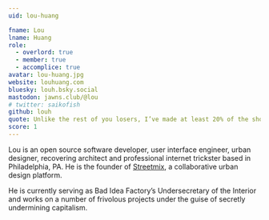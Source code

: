 ```yaml
---
uid: lou-huang

fname: Lou
lname: Huang
role:
  - overlord: true
  - member: true
  - accomplice: true
avatar: lou-huang.jpg
website: louhuang.com
bluesky: louh.bsky.social
mastodon: jawns.club/@lou
# twitter: saikofish
github: louh
quote: Unlike the rest of you losers, I’ve made at least 20% of the shots I didn’t take
score: 1
---
```


Lou is an open source software developer, user interface engineer, urban designer, recovering architect and professional internet trickster based in Philadelphia, PA. He is the founder of [Streetmix](https://streetmix.net/), a collaborative urban design platform.

He is currently serving as Bad Idea Factory’s Undersecretary of the Interior and works on a number of frivolous projects under the guise of secretly undermining capitalism.
